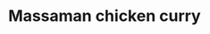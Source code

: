 ---
title: Massaman chicken curry
slug: massaman-chicken-curry
time: 25-30
ingredients:
  - ingredient: green beans
    count: 150
    units: g
  - ingredient: garlic
    count: 1
    units: cloves
  - ingredient: lime
    count: 1
    units: false
  - ingredient: coriander
    count: 1
    units: bunches
  - ingredient: massaman curry paste
    count: 50
    units: g
  - ingredient: coconut milk
    count: 200
    units: ml
  - ingredient: black sesame seeds
    count: 2
    units: Tbsp
  - ingredient: cauliflower
    count: 1
    units: false

---